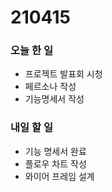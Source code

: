 # 210415

### 오늘 한 일

- 프로젝트 발표회 시청
- 페르소나 작성
- 기능명세서 작성



### 내일 할 일

- 기능 명세서 완료
- 플로우 차트 작성
- 와이어 프레임 설계




